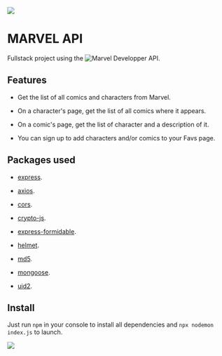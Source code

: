 ![](https://media.giphy.com/media/NUsKoYiGm1RPHl1eWM/giphy.gif)

# MARVEL API

Fullstack project using the ![Marvel Developper API](https://developer.marvel.com/).

## Features

- Get the list of all comics and characters from Marvel.

- On a character's page, get the list of all comics where it appears.

- On a comic's page, get the list of character and a description of it.

- You can sign up to add characters and/or comics to your Favs page.

## Packages used

- [express](https://www.npmjs.com/package/express).

- [axios](https://www.npmjs.com/package/axios).

- [cors](https://www.npmjs.com/package/cors).

- [crypto-js](https://www.npmjs.com/package/crypto-js).

- [express-formidable](https://www.npmjs.com/package/express-formidable).

- [helmet](https://www.npmjs.com/package/helmet).

- [md5](https://www.npmjs.com/package/md5).

- [mongoose](https://www.npmjs.com/package/mongoose).

- [uid2](https://www.npmjs.com/package/uid2).

## Install

Just run `npm` in your console to install all dependencies and `npx nodemon index.js` to launch.

![](https://media.giphy.com/media/14sIbaBZTXKZ7W/giphy.gif)

